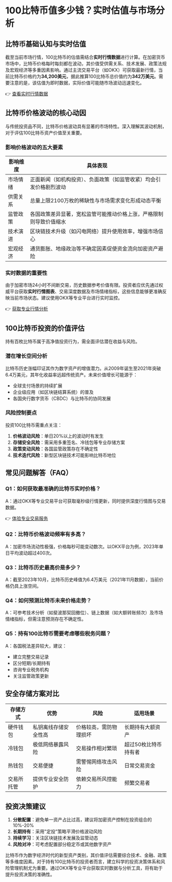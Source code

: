 # 100比特币值多少钱？实时估值与市场分析

## 比特币基础认知与实时估值
截至当前市场行情，100比特币的估值需结合**实时行情数据**进行计算。在加密货币市场中，比特币价格每时每刻都在波动，其价值受供需关系、技术发展、政策法规及宏观经济等多重因素影响。通过主流交易平台（如OKX）可获取最新行情，当前比特币价格约为**34,200美元**，据此推算100比特币总价值约为**342万美元**。需要注意的是，该估值为即时数据，实际价值可能随市场波动迅速变化。

👉 [查看实时行情数据](https://bit.ly/okx_welcome)

## 比特币价格波动的核心动因
与传统投资品不同，比特币价格波动具有显著的市场特性。深入理解其波动机制，对于评估100比特币资产价值至关重要。

### 影响价格波动的五大要素
| 影响维度       | 具体表现                                                                 |
|----------------|--------------------------------------------------------------------------|
| 市场情绪       | 正面新闻（如机构投资）、负面政策（如监管收紧）均会引发价格剧烈波动           |
| 供需关系       | 总量上限2100万枚的稀缺性与市场需求变化形成动态平衡                            |
| 监管政策       | 各国政策差异显著，宽松监管可能推动价格上涨，严格限制则导致价值缩水            |
| 技术演进       | 区块链技术升级（如闪电网络）提升使用效率，增强市场信心                         |
| 宏观经济       | 通货膨胀、地缘政治等不确定因素促使资金流向加密资产避险                        |

### 实时数据的重要性
由于加密市场24小时不间断交易，历史数据参考价值有限。投资者应优先通过权威平台获取**实时行情图表**、交易深度数据及市场情绪指标，这些信息能够更准确反映当前市场状态。建议使用OKX等专业平台进行实时监控。

👉 [获取专业行情分析](https://bit.ly/okx_welcome)

## 100比特币投资的价值评估
持有百枚比特币属于高净值投资行为，需全面评估潜在收益与风险。

### 潜在增长空间分析
比特币历史涨幅印证其作为数字资产的增值潜力。从2009年诞生至2021年突破6.4万美元，其年化收益率远超传统资产。未来价值增长可能源于：
- 全球支付场景的持续扩展
- 企业级应用（如区块链结算系统）的普及
- 各国央行数字货币（CBDC）与比特币的协同发展

### 风险控制要点
投资100比特币需重点关注：
1. **价格波动风险**：单日20%以上的波动时有发生
2. **存储安全风险**：需采用多重签名、冷钱包等专业存储方案
3. **政策变动风险**：各国监管政策存在不确定性
4. **技术迭代风险**：新型区块链技术可能影响比特币地位

## 常见问题解答（FAQ）
### Q1：如何获取最准确的比特币实时价格？
A：通过OKX等专业交易平台可获取毫秒级行情更新，同时提供深度行情图与交易数据。

👉 [体验专业交易服务](https://bit.ly/okx_welcome)

### Q2：比特币价格波动频率有多高？
A：加密市场流动性极强，价格每秒可能变动数次。以OKX平台为例，2023年单日平均波动超过400次。

### Q3：比特币历史最高价是多少？
A：截至2023年10月，比特币历史峰值为6.4万美元（2021年11月数据），当前价格仍具上涨空间。

### Q4：如何预测比特币未来价格走势？
A：可参考技术分析（如斐波那契回撤位）、链上数据（如大额转账频次）及市场情绪指标，但需注意预测存在不确定性。

### Q5：持有100比特币需要考虑哪些税务问题？
A：各国税法差异较大，建议：
- 建立完整交易记录
- 区分短期/长期持有
- 咨询专业税务机构
- 关注监管政策更新

## 安全存储方案对比
| 存储方式     | 优势                          | 风险                          | 适用场景               |
|--------------|-------------------------------|-------------------------------|------------------------|
| 硬件钱包     | 私钥离线存储安全性高          | 价格较高，需防物理损坏         | 长期持有大额资产       |
| 冷钱包       | 极低网络暴露风险               | 交易操作相对繁琐               | 超过50枚比特币持有者   |
| 热钱包       | 交易便捷                       | 需警惕网络攻击风险             | 日常交易资金           |
| 交易所托管   | 提供专业安全防护               | 依赖交易所风控能力             | 频繁交易者             |

## 投资决策建议
1. **分散配置**：避免单一资产占比过高，建议将加密资产控制在投资组合的10%-20%
2. **长期持有**：采用"定投"策略平滑价格波动风险
3. **持续学习**：关注区块链技术发展及监管动态
4. **风险对冲**：可考虑配置部分稳定币或其他数字资产

比特币作为数字经济时代的新型资产类别，其价值评估需要综合技术、金融、政策等多维度因素。对于持有100比特币的投资者而言，建立科学的投资决策体系和风险管理机制尤为重要。通过OKX等专业平台获取实时数据与分析工具，将有助于提升投资决策的准确性。